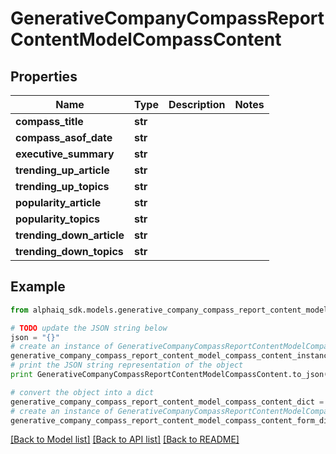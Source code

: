 # GenerativeCompanyCompassReportContentModelCompassContent


## Properties

Name | Type | Description | Notes
------------ | ------------- | ------------- | -------------
**compass_title** | **str** |  | 
**compass_asof_date** | **str** |  | 
**executive_summary** | **str** |  | 
**trending_up_article** | **str** |  | 
**trending_up_topics** | **str** |  | 
**popularity_article** | **str** |  | 
**popularity_topics** | **str** |  | 
**trending_down_article** | **str** |  | 
**trending_down_topics** | **str** |  | 

## Example

```python
from alphaiq_sdk.models.generative_company_compass_report_content_model_compass_content import GenerativeCompanyCompassReportContentModelCompassContent

# TODO update the JSON string below
json = "{}"
# create an instance of GenerativeCompanyCompassReportContentModelCompassContent from a JSON string
generative_company_compass_report_content_model_compass_content_instance = GenerativeCompanyCompassReportContentModelCompassContent.from_json(json)
# print the JSON string representation of the object
print GenerativeCompanyCompassReportContentModelCompassContent.to_json()

# convert the object into a dict
generative_company_compass_report_content_model_compass_content_dict = generative_company_compass_report_content_model_compass_content_instance.to_dict()
# create an instance of GenerativeCompanyCompassReportContentModelCompassContent from a dict
generative_company_compass_report_content_model_compass_content_form_dict = generative_company_compass_report_content_model_compass_content.from_dict(generative_company_compass_report_content_model_compass_content_dict)
```
[[Back to Model list]](../README.md#documentation-for-models) [[Back to API list]](../README.md#documentation-for-api-endpoints) [[Back to README]](../README.md)


